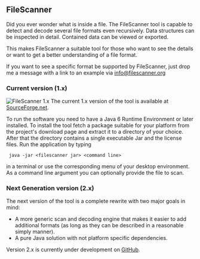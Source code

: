 ## FileScanner
Did you ever wonder what is inside a file. The FileScanner tool is capable to detect and decode several file formats even recursively. Data structures can be inspected in detail. Contained data can be viewed or exported.

This makes FileScanner a suitable tool for those who want to see the details or want to get a better understanding of a file format.

If you want to see a specific format be supported by FileScanner, just drop me a
message with a link to an example via [info@filescanner.org](mailto:info@filescanner.org)

### Current version (1.x)
![FileScanner 1.x](http://hdecarne.github.io/filescanner1.png)
The current 1.x version of the tool is available at [SourceForge.net](http://sourceforge.net/projects/filescanner/).

To run the software you need to have a Java 6 Runtime Environment or later installed. To install the tool fetch a package suitable for your platform from the project's download page and extract it to a directory of your choice. After that the directory contains a single executable Jar and the license files. Run the application by typing
```
 java -jar <filescanner jar> <command line>
```
in a terminal or use the corresponding menu of your desktop environment. As a command line argument you can optionally provide the file to scan.

### Next Generation version (2.x)
The next version of the tool is a complete rewrite with two major goals in mind:

 * A more generic scan and decoding engine that makes it easier to add additional formats (as long as they can be described in a reasonable simply manner).
 * A pure Java solution with not platform specific dependencies.

Version 2.x is currently under development on [GitHub](https://github.com/hdecarne/filescanner).
